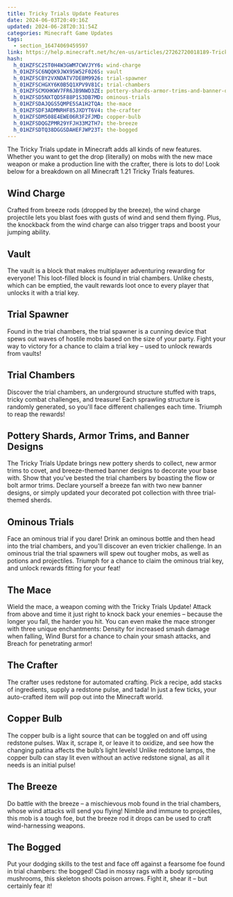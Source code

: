 ```yaml
---
title: Tricky Trials Update Features
date: 2024-06-03T20:49:16Z
updated: 2024-06-28T20:31:54Z
categories: Minecraft Game Updates
tags:
  - section_16474069459597
link: https://help.minecraft.net/hc/en-us/articles/27262720018189-Tricky-Trials-Update-Features
hash:
  h_01HZFSC2ST0H4W3GWM7CWVJYY6: wind-charge
  h_01HZFSC6NQQK9JWX95W52F026S: vault
  h_01HZFSCBY2VXNDATV7DE8M9926: trial-spawner
  h_01HZFSCHGXY6K0B5Q1XPV9V81C: trial-chambers
  h_01HZFSCMXHKWV7FR6JB9NWD3ZE: pottery-shards-armor-trims-and-banner-designs
  h_01HZFSD5NXTQD5F88P1S3DB7MD: ominous-trials
  h_01HZFSDAJQGS5QMPE5SA1H2TQA: the-mace
  h_01HZFSDF3ADMNRHF85JXDYT6V4: the-crafter
  h_01HZFSDM508E4EWE06R3F2FJMD: copper-bulb
  h_01HZFSDQGZPMR29YFJH33M2TH7: the-breeze
  h_01HZFSDTQ38DGGSDAHEFJWP23T: the-bogged
---
```


The Tricky Trials update in Minecraft adds all kinds of new features. Whether you want to get the drop (literally) on mobs with the new mace weapon or make a production line with the crafter, there is lots to do! Look below for a breakdown on all Minecraft 1.21 Tricky Trials features.

## Wind Charge

Crafted from breeze rods (dropped by the breeze), the wind charge projectile lets you blast foes with gusts of wind and send them flying. Plus, the knockback from the wind charge can also trigger traps and boost your jumping ability.

## Vault

The vault is a block that makes multiplayer adventuring rewarding for everyone! This loot-filled block is found in trial chambers. Unlike chests, which can be emptied, the vault rewards loot once to every player that unlocks it with a trial key.

## Trial Spawner

Found in the trial chambers, the trial spawner is a cunning device that spews out waves of hostile mobs based on the size of your party. Fight your way to victory for a chance to claim a trial key – used to unlock rewards from vaults!

## Trial Chambers

Discover the trial chambers, an underground structure stuffed with traps, tricky combat challenges, and treasure! Each sprawling structure is randomly generated, so you'll face different challenges each time. Triumph to reap the rewards!

## Pottery Shards, Armor Trims, and Banner Designs

The Tricky Trials Update brings new pottery sherds to collect, new armor trims to covet, and breeze-themed banner designs to decorate your base with. Show that you've bested the trial chambers by boasting the flow or bolt armor trims. Declare yourself a breeze fan with two new banner designs, or simply updated your decorated pot collection with three trial-themed sherds.

## Ominous Trials

Face an ominous trial if you dare! Drink an ominous bottle and then head into the trial chambers, and you'll discover an even trickier challenge. In an ominous trial the trial spawners will spew out tougher mobs, as well as potions and projectiles. Triumph for a chance to claim the ominous trial key, and unlock rewards fitting for your feat!

## The Mace

Wield the mace, a weapon coming with the Tricky Trials Update! Attack from above and time it just right to knock back your enemies – because the longer you fall, the harder you hit. You can even make the mace stronger with three unique enchantments: Density for increased smash damage when falling, Wind Burst for a chance to chain your smash attacks, and Breach for penetrating armor!

## The Crafter

The crafter uses redstone for automated crafting. Pick a recipe, add stacks of ingredients, supply a redstone pulse, and tada! In just a few ticks, your auto-crafted item will pop out into the Minecraft world.

## Copper Bulb

The copper bulb is a light source that can be toggled on and off using redstone pulses. Wax it, scrape it, or leave it to oxidize, and see how the changing patina affects the bulb’s light levels! Unlike redstone lamps, the copper bulb can stay lit even without an active redstone signal, as all it needs is an initial pulse!

## The Breeze

Do battle with the breeze – a mischievous mob found in the trial chambers, whose wind attacks will send you flying! Nimble and immune to projectiles, this mob is a tough foe, but the breeze rod it drops can be used to craft wind-harnessing weapons.

## The Bogged

Put your dodging skills to the test and face off against a fearsome foe found in trial chambers: the bogged! Clad in mossy rags with a body sprouting mushrooms, this skeleton shoots poison arrows. Fight it, shear it – but certainly fear it!
